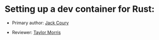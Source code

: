 # Setting up a dev container for Rust: 

* Primary author: [Jack Coury](https://github.com/jcoury89)

* Reviewer: [Taylor Morris](https://github.com/Taylor1515)